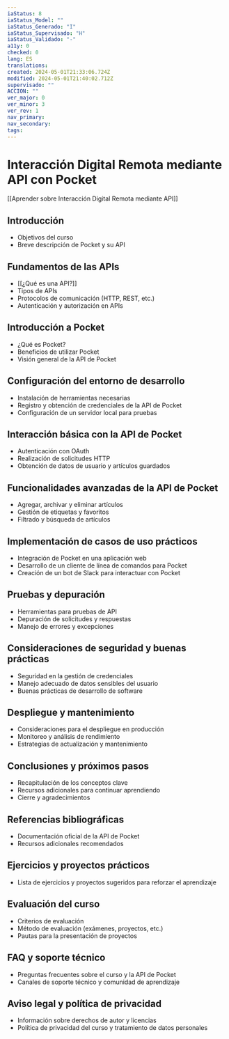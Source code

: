```yaml
---
iaStatus: 8
iaStatus_Model: ""
iaStatus_Generado: "I"
iaStatus_Supervisado: "H"
iaStatus_Validado: "-"
a11y: 0
checked: 0
lang: ES
translations: 
created: 2024-05-01T21:33:06.724Z
modified: 2024-05-01T21:40:02.712Z
supervisado: ""
ACCION: ""
ver_major: 0
ver_minor: 3
ver_rev: 1
nav_primary: 
nav_secondary: 
tags:
---
```

# Interacción Digital Remota mediante API con Pocket

[[Aprender sobre Interacción Digital Remota mediante API]]

## Introducción
- Objetivos del curso
- Breve descripción de Pocket y su API

## Fundamentos de las APIs
- [[¿Qué es una API?]]
- Tipos de APIs
- Protocolos de comunicación (HTTP, REST, etc.)
- Autenticación y autorización en APIs

## Introducción a Pocket
- ¿Qué es Pocket?
- Beneficios de utilizar Pocket
- Visión general de la API de Pocket

## Configuración del entorno de desarrollo
- Instalación de herramientas necesarias
- Registro y obtención de credenciales de la API de Pocket
- Configuración de un servidor local para pruebas

## Interacción básica con la API de Pocket
- Autenticación con OAuth
- Realización de solicitudes HTTP
- Obtención de datos de usuario y artículos guardados

## Funcionalidades avanzadas de la API de Pocket
- Agregar, archivar y eliminar artículos
- Gestión de etiquetas y favoritos
- Filtrado y búsqueda de artículos

## Implementación de casos de uso prácticos
- Integración de Pocket en una aplicación web
- Desarrollo de un cliente de línea de comandos para Pocket
- Creación de un bot de Slack para interactuar con Pocket

## Pruebas y depuración
- Herramientas para pruebas de API
- Depuración de solicitudes y respuestas
- Manejo de errores y excepciones

## Consideraciones de seguridad y buenas prácticas
- Seguridad en la gestión de credenciales
- Manejo adecuado de datos sensibles del usuario
- Buenas prácticas de desarrollo de software

## Despliegue y mantenimiento
- Consideraciones para el despliegue en producción
- Monitoreo y análisis de rendimiento
- Estrategias de actualización y mantenimiento

## Conclusiones y próximos pasos
- Recapitulación de los conceptos clave
- Recursos adicionales para continuar aprendiendo
- Cierre y agradecimientos

## Referencias bibliográficas
- Documentación oficial de la API de Pocket
- Recursos adicionales recomendados

## Ejercicios y proyectos prácticos
- Lista de ejercicios y proyectos sugeridos para reforzar el aprendizaje

## Evaluación del curso
- Criterios de evaluación
- Método de evaluación (exámenes, proyectos, etc.)
- Pautas para la presentación de proyectos

## FAQ y soporte técnico
- Preguntas frecuentes sobre el curso y la API de Pocket
- Canales de soporte técnico y comunidad de aprendizaje

## Aviso legal y política de privacidad
- Información sobre derechos de autor y licencias
- Política de privacidad del curso y tratamiento de datos personales
